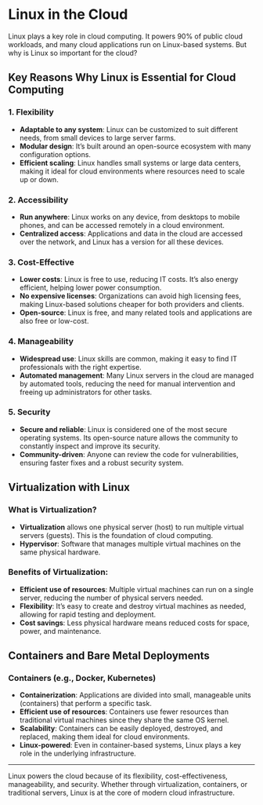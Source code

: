 # Linux in the Cloud

Linux plays a key role in cloud computing. It powers 90% of public cloud workloads, and many cloud applications run on Linux-based systems. But why is Linux so important for the cloud?

## Key Reasons Why Linux is Essential for Cloud Computing

### 1. Flexibility
- **Adaptable to any system**: Linux can be customized to suit different needs, from small devices to large server farms.
- **Modular design**: It’s built around an open-source ecosystem with many configuration options.
- **Efficient scaling**: Linux handles small systems or large data centers, making it ideal for cloud environments where resources need to scale up or down.

### 2. Accessibility
- **Run anywhere**: Linux works on any device, from desktops to mobile phones, and can be accessed remotely in a cloud environment.
- **Centralized access**: Applications and data in the cloud are accessed over the network, and Linux has a version for all these devices.

### 3. Cost-Effective
- **Lower costs**: Linux is free to use, reducing IT costs. It’s also energy efficient, helping lower power consumption.
- **No expensive licenses**: Organizations can avoid high licensing fees, making Linux-based solutions cheaper for both providers and clients.
- **Open-source**: Linux is free, and many related tools and applications are also free or low-cost.

### 4. Manageability
- **Widespread use**: Linux skills are common, making it easy to find IT professionals with the right expertise.
- **Automated management**: Many Linux servers in the cloud are managed by automated tools, reducing the need for manual intervention and freeing up administrators for other tasks.

### 5. Security
- **Secure and reliable**: Linux is considered one of the most secure operating systems. Its open-source nature allows the community to constantly inspect and improve its security.
- **Community-driven**: Anyone can review the code for vulnerabilities, ensuring faster fixes and a robust security system.

## Virtualization with Linux

### What is Virtualization?
- **Virtualization** allows one physical server (host) to run multiple virtual servers (guests). This is the foundation of cloud computing.
- **Hypervisor**: Software that manages multiple virtual machines on the same physical hardware.

### Benefits of Virtualization:
- **Efficient use of resources**: Multiple virtual machines can run on a single server, reducing the number of physical servers needed.
- **Flexibility**: It’s easy to create and destroy virtual machines as needed, allowing for rapid testing and deployment.
- **Cost savings**: Less physical hardware means reduced costs for space, power, and maintenance.

## Containers and Bare Metal Deployments

### Containers (e.g., Docker, Kubernetes)
- **Containerization**: Applications are divided into small, manageable units (containers) that perform a specific task.
- **Efficient use of resources**: Containers use fewer resources than traditional virtual machines since they share the same OS kernel.
- **Scalability**: Containers can be easily deployed, destroyed, and replaced, making them ideal for cloud environments.
- **Linux-powered**: Even in container-based systems, Linux plays a key role in the underlying infrastructure.

---

Linux powers the cloud because of its flexibility, cost-effectiveness, manageability, and security. Whether through virtualization, containers, or traditional servers, Linux is at the core of modern cloud infrastructure.
